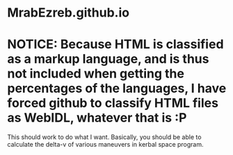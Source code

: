 MrabEzreb.github.io
===================
NOTICE: Because HTML is classified as a markup language, and is thus not included when getting the percentages of the languages, I have forced github to classify HTML files as WebIDL, whatever that is :P
===================
This should work to do what I want. Basically, you should be able to calculate the delta-v of various maneuvers in kerbal space program.
